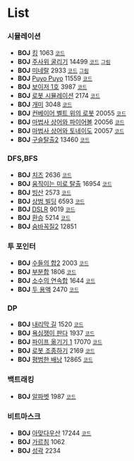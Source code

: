 # List

### 시뮬레이션    
 * **BOJ** [킹](https://www.acmicpc.net/problem/1063) 1063 [`코드`](./solution/Simulation_1063.cpp)  
 * **BOJ** [주사위 굴리기]( https://www.acmicpc.net/problem/14499) 14499 [`코드`](./solution/Simulation_14499.cpp) [`그림`](./imgs/Simulation_14499.PNG)   
 * **BOJ** [미네랄](https://www.acmicpc.net/problem/2933) 2933 [`코드`](./solution/Simulation_2933.cpp) [`그림`](./imgs/Simulation_2933.PNG)   
 * **BOJ** [Puyo Puyo](https://www.acmicpc.net/problem/11559) 11559 [`코드`](./solution/Simulation_11559.cpp)   
 * **BOJ** [보이저 1호](https://www.acmicpc.net/problem/3987) 3987 [`코드`](./solution/Simulation_3987.cpp)   
 * **BOJ** [로봇 시뮬레이션](https://www.acmicpc.net/problem/2174) 2174 [`코드`](./solution/Simulation_2174.cpp)  
 * **BOJ** [개미](https://www.acmicpc.net/problem/3048) 3048 [`코드`](./solution/Simulation_3048.cpp)   
 * **BOJ** [컨베이어 벨트 위의 로봇](https://www.acmicpc.net/problem/20055) 20055 [`코드`](./solution/Simulation_20055.cpp)   
 * **BOJ** [마법사 상어와 파이어볼](https://www.acmicpc.net/problem/20056)  20056 [`코드`](./solution/Simulation_20056.cpp)   
 * **BOJ** [마법사 상어와 토네이도](https://www.acmicpc.net/problem/20057)  20057 [`코드`](./solution/Simulation_20057.cpp)  
 * **BOJ** [구슬탈출2](https://www.acmicpc.net/problem/13460) 13460 [`코드`](./solution/Simulation_13460.cpp)   

### DFS,BFS  
 * **BOJ** [치즈](https://www.acmicpc.net/problem/2636) 2636 [`코드`](./solution/DFS_BFS_2636.cpp)   
 * **BOJ** [움직이는 미로 탈출](https://www.acmicpc.net/problem/16954) 16954 [`코드`](./solution/DFS_BFS_16954.cpp)   
 * **BOJ** [빙산](https://www.acmicpc.net/problem/2573) 2573 [`코드`](./solution/DFS_BFS_2573.cpp)    
 * **BOJ** [상범 빌딩](https://www.acmicpc.net/problem/6593) 6593 [`코드`](./solution/DFS_BFS_6593.cpp)    
 * **BOJ** [DSLR](https://www.acmicpc.net/problem/9019) 9019 [`코드`](./solution/DFS_BFS_9019.cpp)    
 * **BOJ** [환승](https://www.acmicpc.net/problem/5214) 5214 [`코드`](./solution/DFS_BFS_5214.cpp)   
 * **BOJ** [숨바꼭질2](https://www.acmicpc.net/problem/12851) 12851  
  
### 투 포인터 
 * **BOJ** [수들의 합2](https://www.acmicpc.net/problem/2003) 2003 [`코드`](./solution/Two-Pointer_2003.cpp)    
 * **BOJ** [부분합](https://www.acmicpc.net/problem/1806) 1806 [`코드`](./solution/Two-Pointer_1806.cpp)   
 * **BOJ** [소수의 연속합](https://www.acmicpc.net/problem/1644) 1644 [`코드`](./solution/Two-Pointer_1644.cpp)   
 * **BOJ** [두 용액](https://www.acmicpc.net/problem/2470) 2470 [`코드`](./solution/Two-Pointer_2470.cpp)   

### DP
 * **BOJ** [내리막 길](https://www.acmicpc.net/problem/1520) 1520  [`코드`](./solution/DP_1520.cpp)   
 * **BOJ** [욕심쟁이 판다](https://www.acmicpc.net/problem/1937) 1937 [`코드`](./solution/DP_1937.cpp)   
 * **BOJ** [파이프 옮기기 1](https://www.acmicpc.net/problem/17070) 17070 [`코드`](./solution/DP_17070.cpp)  
 * **BOJ** [로봇 조종하기](https://www.acmicpc.net/problem/2169) 2169 [`코드`](./solution/DP_2169.cpp)   
 * **BOJ** [평범한 배낭](https://www.acmicpc.net/problem/12865) 12865 [`코드`](./solution/DP_12865.cpp)   

### 백트래킹
 * **BOJ** [알파벳](https://www.acmicpc.net/problem/1987) 1987 [`코드`](./solution/Backtracking_1987.cpp)    

### 비트마스크
 * **BOJ** [아맞다우산](https://www.acmicpc.net/problem/17244) 17244 [`코드`](./solution/Bitmask_17244.cpp)   
 * **BOJ** [가르침](https://www.acmicpc.net/problem/1062) 1062  
 * **BOJ** [성곽](https://www.acmicpc.net/problem/2234) 2234  





<!--
* Sort
  - Bubble
  - Selection
  - Merge
  - Quick
  - Radix
  - Counting  

  
* Graph
  - //MST-Kruskal
  - MST-Prim
  - Dijkstra  
    * 1.in-node method : O(V^2)  
    * 2.min-priority queue method : O(E+Vlog(V))  
  - Floyd-Warshall
    * O(V^3)
  - BFS
  - DPS
    * O(V+E)
  - Topological sort
    * O(V+E)  
  - SCC
    * kosaraju (have to use "twice" dfs calls)
    * tarjan (just "once" dfs call can solve the problem)
  - MCMF

* ETC
  - DP  
  - Greedy  
  - Binary search  
  - Brute force  
  - Back tracking  
  - LCA  
    * naive method
    * O(logN) (use sparse table)
  - 2-SAT
  - GCD, LCM
  - Permutation, Combination
  
## reference  

* **books**  
> <img src="https://user-images.githubusercontent.com/61424701/75901180-7d0cbb80-5e81-11ea-96fa-3f5607709ecf.png" width="250" height="281"></img>

* **sites**  
-->
<!-- 나중에... 사진들을 <div> </div>로 감싸면 한줄에 표시된다 -->
